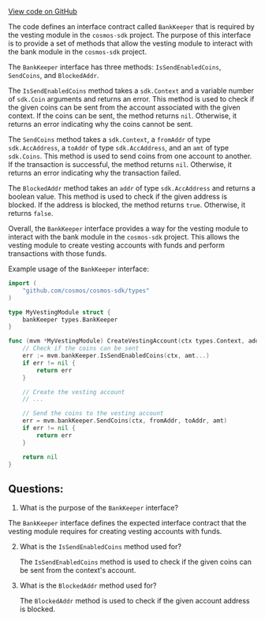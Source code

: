 [View code on GitHub](https://github.com/cosmos/cosmos-sdk/blob/main/x/auth/vesting/types/expected_keepers.go)

The code defines an interface contract called `BankKeeper` that is required by the vesting module in the `cosmos-sdk` project. The purpose of this interface is to provide a set of methods that allow the vesting module to interact with the bank module in the `cosmos-sdk` project. 

The `BankKeeper` interface has three methods: `IsSendEnabledCoins`, `SendCoins`, and `BlockedAddr`. 

The `IsSendEnabledCoins` method takes a `sdk.Context` and a variable number of `sdk.Coin` arguments and returns an error. This method is used to check if the given coins can be sent from the account associated with the given context. If the coins can be sent, the method returns `nil`. Otherwise, it returns an error indicating why the coins cannot be sent.

The `SendCoins` method takes a `sdk.Context`, a `fromAddr` of type `sdk.AccAddress`, a `toAddr` of type `sdk.AccAddress`, and an `amt` of type `sdk.Coins`. This method is used to send coins from one account to another. If the transaction is successful, the method returns `nil`. Otherwise, it returns an error indicating why the transaction failed.

The `BlockedAddr` method takes an `addr` of type `sdk.AccAddress` and returns a boolean value. This method is used to check if the given address is blocked. If the address is blocked, the method returns `true`. Otherwise, it returns `false`.

Overall, the `BankKeeper` interface provides a way for the vesting module to interact with the bank module in the `cosmos-sdk` project. This allows the vesting module to create vesting accounts with funds and perform transactions with those funds. 

Example usage of the `BankKeeper` interface:

```go
import (
    "github.com/cosmos/cosmos-sdk/types"
)

type MyVestingModule struct {
    bankKeeper types.BankKeeper
}

func (mvm *MyVestingModule) CreateVestingAccount(ctx types.Context, addr types.AccAddress, amt types.Coins) error {
    // Check if the coins can be sent
    err := mvm.bankKeeper.IsSendEnabledCoins(ctx, amt...)
    if err != nil {
        return err
    }

    // Create the vesting account
    // ...

    // Send the coins to the vesting account
    err = mvm.bankKeeper.SendCoins(ctx, fromAddr, toAddr, amt)
    if err != nil {
        return err
    }

    return nil
}
```
## Questions: 
 1. What is the purpose of the `BankKeeper` interface?
   
   The `BankKeeper` interface defines the expected interface contract that the vesting module requires for creating vesting accounts with funds.

2. What is the `IsSendEnabledCoins` method used for?
   
   The `IsSendEnabledCoins` method is used to check if the given coins can be sent from the context's account.

3. What is the `BlockedAddr` method used for?
   
   The `BlockedAddr` method is used to check if the given account address is blocked.